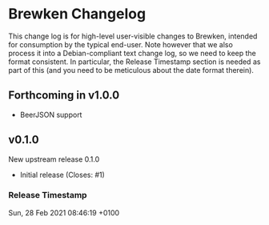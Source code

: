 # Brewken Changelog

This change log is for high-level user-visible changes to Brewken, intended for consumption by the typical end-user.
Note however that we also process it into a Debian-compliant text change log, so we need to keep the format consistent.
In particular, the Release Timestamp section is needed as part of this (and you need to be meticulous about the date
format therein).

## Forthcoming in v1.0.0

* BeerJSON support

## v0.1.0

New upstream release 0.1.0
* Initial release (Closes: #1)

### Release Timestamp
Sun, 28 Feb 2021 08:46:19 +0100
